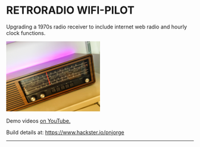 # RETRORADIO WIFI-PILOT

Upgrading a 1970s radio receiver to include internet web radio and hourly clock functions.



<img src="images/cover.jpg" width="50%">


Demo videos <a href="https://www.youtube.com/user/m1nuteman" target="_blank">on YouTube.</a>

Build details at: https://www.hackster.io/pnjorge



--------------------------------


